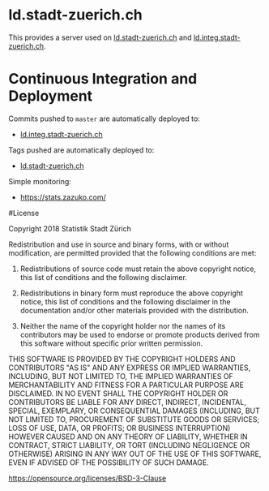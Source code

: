 # ld.stadt-zuerich.ch
This provides a server used on [ld.stadt-zuerich.ch](http://ld.stadt-zuerich.ch) and [ld.integ.stadt-zuerich.ch](http://ld.integ.stadt-zuerich.ch/).

# Continuous Integration and Deployment

Commits pushed to `master` are automatically deployed to:

- [ld.integ.stadt-zuerich.ch](http://ld.integ.stadt-zuerich.ch/)

Tags pushed are automatically deployed to:

- [ld.stadt-zuerich.ch](http://ld.stadt-zuerich.ch)

Simple monitoring:
 - https://stats.zazuko.com/
 
 
#License

Copyright 2018 Statistik Stadt Zürich

Redistribution and use in source and binary forms, with or without modification, are permitted provided that the following conditions are met:

1. Redistributions of source code must retain the above copyright notice, this list of conditions and the following disclaimer.

2. Redistributions in binary form must reproduce the above copyright notice, this list of conditions and the following disclaimer in the documentation and/or other materials provided with the distribution.

3. Neither the name of the copyright holder nor the names of its contributors may be used to endorse or promote products derived from this software without specific prior written permission.

THIS SOFTWARE IS PROVIDED BY THE COPYRIGHT HOLDERS AND CONTRIBUTORS "AS IS" AND ANY EXPRESS OR IMPLIED WARRANTIES, INCLUDING, BUT NOT LIMITED TO, THE IMPLIED WARRANTIES OF MERCHANTABILITY AND FITNESS FOR A PARTICULAR PURPOSE ARE DISCLAIMED. IN NO EVENT SHALL THE COPYRIGHT HOLDER OR CONTRIBUTORS BE LIABLE FOR ANY DIRECT, INDIRECT, INCIDENTAL, SPECIAL, EXEMPLARY, OR CONSEQUENTIAL DAMAGES (INCLUDING, BUT NOT LIMITED TO, PROCUREMENT OF SUBSTITUTE GOODS OR SERVICES; LOSS OF USE, DATA, OR PROFITS; OR BUSINESS INTERRUPTION) HOWEVER CAUSED AND ON ANY THEORY OF LIABILITY, WHETHER IN CONTRACT, STRICT LIABILITY, OR TORT (INCLUDING NEGLIGENCE OR OTHERWISE) ARISING IN ANY WAY OUT OF THE USE OF THIS SOFTWARE, EVEN IF ADVISED OF THE POSSIBILITY OF SUCH DAMAGE.

https://opensource.org/licenses/BSD-3-Clause 
